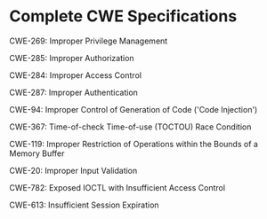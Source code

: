 

# Complete CWE Specifications

CWE-269: Improper Privilege Management

CWE-285: Improper Authorization

CWE-284: Improper Access Control

CWE-287: Improper Authentication

CWE-94: Improper Control of Generation of Code ('Code Injection')

CWE-367: Time-of-check Time-of-use (TOCTOU) Race Condition

CWE-119: Improper Restriction of Operations within the Bounds of a Memory Buffer

CWE-20: Improper Input Validation

CWE-782: Exposed IOCTL with Insufficient Access Control

CWE-613: Insufficient Session Expiration